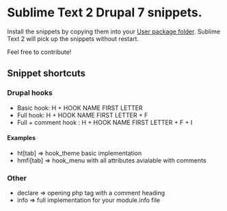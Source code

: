 # Sublime Text 2 Drupal 7 snippets. #

Install the snippets by copying them into your [User package folder](http://docs.sublimetext.info/en/latest/basic_concepts.html#the-user-package). Sublime Text 2 will pick up the snippets without restart.

Feel free to contribute!

## Snippet shortcuts ##

### Drupal hooks ###
* Basic hook: H + HOOK NAME FIRST LETTER
* Full hook:  H + HOOK NAME FIRST LETTER + F
* Full + comment hook : H + HOOK NAME FIRST LETTER + F + I

#### Examples ####
* ht[tab] => hook_theme basic implementation
* hmfi[tab] => hook_menu with all attributes avialable with comments

### Other ###
* declare => opening php tag with a comment heading
* info => full implementation for your module.info file
